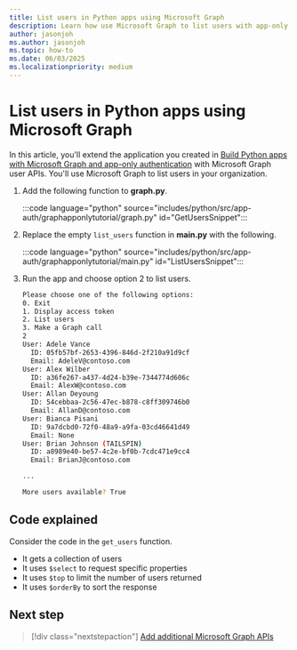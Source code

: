 ```yaml
---
title: List users in Python apps using Microsoft Graph
description: Learn how use Microsoft Graph to list users with app-only authentication in Python apps
author: jasonjoh
ms.author: jasonjoh
ms.topic: how-to
ms.date: 06/03/2025
ms.localizationpriority: medium
---
```


# List users in Python apps using Microsoft Graph

In this article, you'll extend the application you created in [Build Python apps with Microsoft Graph and app-only authentication](python-app-only.md) with Microsoft Graph user APIs. You'll use Microsoft Graph to list users in your organization.

1. Add the following function to **graph.py**.

    :::code language="python" source="includes/python/src/app-auth/graphapponlytutorial/graph.py" id="GetUsersSnippet":::

1. Replace the empty `list_users` function in **main.py** with the following.

    :::code language="python" source="includes/python/src/app-auth/graphapponlytutorial/main.py" id="ListUsersSnippet":::

1. Run the app and choose option 2 to list users.

    ```bash
    Please choose one of the following options:
    0. Exit
    1. Display access token
    2. List users
    3. Make a Graph call
    2
    User: Adele Vance
      ID: 05fb57bf-2653-4396-846d-2f210a91d9cf
      Email: AdeleV@contoso.com
    User: Alex Wilber
      ID: a36fe267-a437-4d24-b39e-7344774d606c
      Email: AlexW@contoso.com
    User: Allan Deyoung
      ID: 54cebbaa-2c56-47ec-b878-c8ff309746b0
      Email: AllanD@contoso.com
    User: Bianca Pisani
      ID: 9a7dcbd0-72f0-48a9-a9fa-03cd46641d49
      Email: None
    User: Brian Johnson (TAILSPIN)
      ID: a8989e40-be57-4c2e-bf0b-7cdc471e9cc4
      Email: BrianJ@contoso.com

    ...

    More users available? True
    ```

## Code explained

Consider the code in the `get_users` function.

- It gets a collection of users
- It uses `$select` to request specific properties
- It uses `$top` to limit the number of users returned
- It uses `$orderBy` to sort the response

## Next step

> [!div class="nextstepaction"]
> [Add additional Microsoft Graph APIs](python-app-only-extend-app.md)
